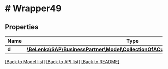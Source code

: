 # # Wrapper49

## Properties

Name | Type | Description | Notes
------------ | ------------- | ------------- | -------------
**d** | [**\BeLenka\SAP\BusinessPartner\Model\CollectionOfACustSlsAreaAddrDepdntInfoType**](CollectionOfACustSlsAreaAddrDepdntInfoType.md) |  | [optional]

[[Back to Model list]](../../README.md#models) [[Back to API list]](../../README.md#endpoints) [[Back to README]](../../README.md)

